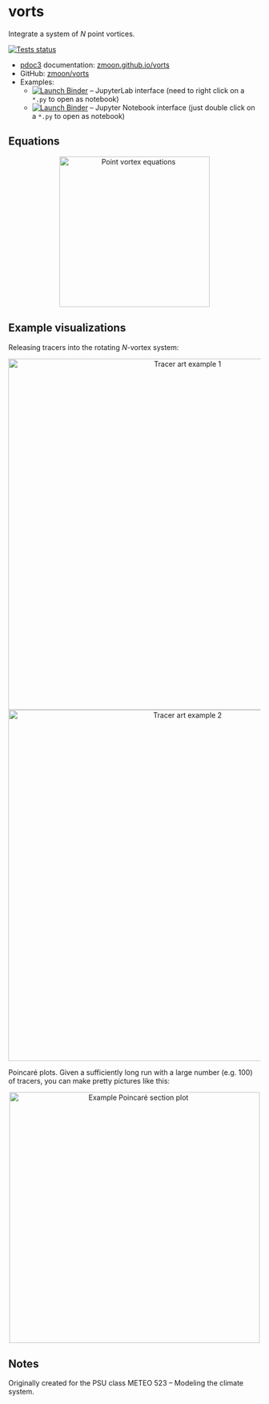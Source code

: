 # vorts

Integrate a system of *N* point vortices.

[![Tests status](https://github.com/zmoon/vorts/workflows/Test/badge.svg)](https://github.com/zmoon/vorts/actions?query=workflow%3ATest)

* [pdoc3](https://pdoc3.github.io/pdoc/) documentation:
  [zmoon.github.io/vorts](https://zmoon.github.io/vorts)
* GitHub: [zmoon/vorts](https://github.com/zmoon/vorts)
* Examples:
    - [![Launch Binder](https://mybinder.org/badge_logo.svg)](https://mybinder.org/v2/gh/zmoon/vorts/binder?urlpath=lab%2Ftree%2Fexamples) – JupyterLab interface (need to right click on a `*.py` to open as notebook)
    - [![Launch Binder](https://mybinder.org/badge_logo.svg)](https://mybinder.org/v2/gh/zmoon/vorts/binder?filepath=examples) – Jupyter Notebook interface (just double click on a `*.py` to open as notebook)

## Equations

<div align="center">
<img src="https://raw.githubusercontent.com/zmoon/vorts/master/examples/img/N-vortex_evolution_equations.png"
    alt="Point vortex equations"
    title="N-point-vortex system of equations in 2 dimensions"
    width=300>
</div>


## Example visualizations

Releasing tracers into the rotating *N*-vortex system:
<div align="center">
<img src="https://raw.githubusercontent.com/zmoon/vorts/master/examples/img/tracer_art_1.png"
  alt="Tracer art example 1"
  title="Tracer art example 1 – trajectories"
  width=700>
</div>

<div align="center">
<img src="https://raw.githubusercontent.com/zmoon/vorts/master/examples/img/tracer_art_2.png"
  alt="Tracer art example 2"
  title="Tracer art example 2 – points"
  width=700>
</div>

Poincaré plots. Given a sufficiently long run with a large number (e.g. 100) of tracers,
you can make pretty pictures like this:
<div align="center">
<img src="https://raw.githubusercontent.com/zmoon/vorts/master/examples/img/ps_theta60deg.png"
  alt="Example Poincaré section plot"
  title="Example Poincaré section plot"
  width=500>
</div>



## Notes

Originally created for the PSU class METEO 523 – Modeling the climate system.

